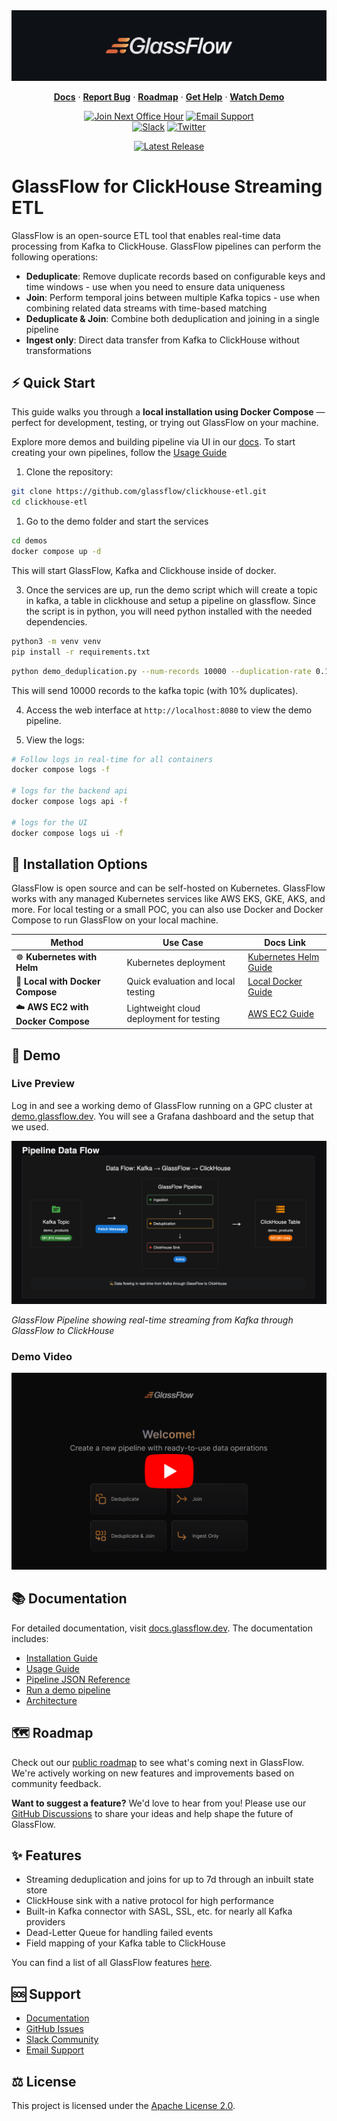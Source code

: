 <a href="https://glassflow.dev">
  <img alt="GlassFlow Logo" src="https://raw.githubusercontent.com/glassflow/clickhouse-etl/main/docs/public/assets/glassfow-banner.jpg">
</a>

<p align="center">
      <a href="https://docs.glassflow.dev"><strong>Docs</strong></a> ·     
      <a href="https://github.com/glassflow/clickhouse-etl/issues"><strong>Report Bug</strong></a> ·
      <a href="https://glassflow.dev/roadmap"><strong>Roadmap</strong></a> ·
      <a href="https://github.com/orgs/glassflow/discussions/categories/support"><strong>Get Help</strong></a> ·
      <a href="https://docs.glassflow.dev/getting-started#demo-video"><strong>Watch Demo</strong></a>
</p>

<div align="center">

[![Join Next Office Hour](https://img.shields.io/badge/Join%20Next%20Office%20Hour-Schedule%20Now-blue?logo=calendar)](https://www.glassflow.dev/office-hours)
[![Email Support](https://img.shields.io/badge/Email%20Support-help%40glassflow.dev-blue?logo=gmail)](mailto:help@glassflow.dev)
<br>
[![Slack](https://img.shields.io/badge/Join%20Slack-GlassFlow%20Hub-blueviolet?logo=slack)](https://join.slack.com/t/glassflowhub/shared_invite/zt-349m7lenp-IFeKSGfQwpJfIiQ7oyFFKg)
[![Twitter](https://img.shields.io/twitter/url/https/twitter.com/glassflowdev.svg?style=social&label=Follow%20%40GlassFlow)](https://twitter.com/glassflowdev)
</div>
<div align="center">
  <a href="https://github.com/glassflow/clickhouse-etl/releases">
    <img alt="Latest Release" src="https://img.shields.io/github/v/release/glassflow/clickhouse-etl?label=Latest%20Version">
  </a>
</div>

# GlassFlow for ClickHouse Streaming ETL

GlassFlow is an open-source ETL tool that enables real-time data processing from Kafka to ClickHouse. GlassFlow pipelines can perform the following operations:

- **Deduplicate**: Remove duplicate records based on configurable keys and time windows - use when you need to ensure data uniqueness
- **Join**: Perform temporal joins between multiple Kafka topics - use when combining related data streams with time-based matching
- **Deduplicate & Join**: Combine both deduplication and joining in a single pipeline
- **Ingest only**: Direct data transfer from Kafka to ClickHouse without transformations

## ⚡️ Quick Start
This guide walks you through a **local installation using Docker Compose** — perfect for development, testing, or trying out GlassFlow on your machine.

Explore more demos and building pipeline via UI in our [docs](https://docs.glassflow.dev/getting-started/demo). To start creating your own pipelines, follow the [Usage Guide](https://docs.glassflow.dev/usage-guide)

1. Clone the repository:
```bash
git clone https://github.com/glassflow/clickhouse-etl.git
cd clickhouse-etl
```
1. Go to the demo folder and start the services

```bash
cd demos
docker compose up -d
```
This will start GlassFlow, Kafka and Clickhouse inside of docker. 

3. Once the services are up, run the demo script which will create a topic in kafka, a table in clickhouse and setup a pipeline on glassflow. 
Since the script is in python, you will need python installed with the needed dependencies. 

```bash
python3 -m venv venv
pip install -r requirements.txt 
```
```bash
python demo_deduplication.py --num-records 10000 --duplication-rate 0.1
```
This will send 10000 records to the kafka topic (with 10% duplicates). 

4. Access the web interface at `http://localhost:8080` to view the demo pipeline.

5. View the logs:
```bash
# Follow logs in real-time for all containers
docker compose logs -f

# logs for the backend api
docker compose logs api -f

# logs for the UI
docker compose logs ui -f
```


## 🧭 Installation Options

GlassFlow is open source and can be self-hosted on Kubernetes. GlassFlow works with any managed Kubernetes services like AWS EKS, GKE, AKS, and more.
For local testing or a small POC, you can also use Docker and Docker Compose to run GlassFlow on your local machine.

| Method                         | Use Case                                | Docs Link                                                                 |
|-------------------------------|------------------------------------------|---------------------------------------------------------------------------|
| ☸️ **Kubernetes with Helm**         | Kubernetes deployment    | [Kubernetes Helm Guide](https://docs.glassflow.dev/installation/kubernetes) |
| 🐳 **Local with Docker Compose**    | Quick evaluation and local testing         | [Local Docker Guide](https://docs.glassflow.dev/installation/docker)     |
| ☁️ **AWS EC2 with Docker Compose** | Lightweight cloud deployment for testing   | [AWS EC2 Guide](https://docs.glassflow.dev/installation/docker/aws-ec2)               |


## 🎥 Demo

### Live Preview
Log in and see a working demo of GlassFlow running on a GPC cluster at [demo.glassflow.dev](https://demo.glassflow.dev). You will see a Grafana dashboard and the setup that we used.

![GlassFlow Pipeline Data Flow](https://raw.githubusercontent.com/glassflow/clickhouse-etl/main/docs/public/assets/glassflow_demo.png)

*GlassFlow Pipeline showing real-time streaming from Kafka through GlassFlow to ClickHouse*

### Demo Video

[![GlassFlow Overview Video](https://raw.githubusercontent.com/glassflow/clickhouse-etl/main/docs/public/assets/video-banner.png)](https://docs.glassflow.dev/getting-started#demo-video)


## 📚 Documentation

For detailed documentation, visit [docs.glassflow.dev](https://docs.glassflow.dev). The documentation includes:

- [Installation Guide](https://docs.glassflow.dev/installation)
- [Usage Guide](https://docs.glassflow.dev/usage-guide)
- [Pipeline JSON Reference](https://docs.glassflow.dev/pipeline/pipeline-json-reference)
- [Run a demo pipeline](https://docs.glassflow.dev/getting-started/demo)
- [Architecture](https://docs.glassflow.dev/architecture)

## 🗺️ Roadmap

Check out our [public roadmap](https://glassflow.dev/roadmap) to see what's coming next in GlassFlow. We're actively working on new features and improvements based on community feedback.

**Want to suggest a feature?** We'd love to hear from you! Please use our [GitHub Discussions](https://github.com/orgs/glassflow/discussions/categories/ideas) to share your ideas and help shape the future of GlassFlow.


## 	✨ Features

- Streaming deduplication and joins for up to 7d through an inbuilt state store
- ClickHouse sink with a native protocol for high performance
- Built-in Kafka connector with SASL, SSL, etc. for nearly all Kafka providers
- Dead-Letter Queue for handling failed events
- Field mapping of your Kafka table to ClickHouse

You can find a list of all GlassFlow features [here](https://www.glassflow.dev/product).

## 🆘 Support

- [Documentation](https://docs.glassflow.dev)
- [GitHub Issues](https://github.com/glassflow/clickhouse-etl/issues)
- [Slack Community](https://join.slack.com/t/glassflowhub/shared_invite/zt-349m7lenp-IFeKSGfQwpJfIiQ7oyFFKg)
- [Email Support](mailto:help@glassflow.dev)

## ⚖️ License

This project is licensed under the [Apache License 2.0](LICENSE).
